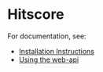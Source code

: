 
Hitscore
========

For documentation, see:

- [Installation Instructions](src/doc/install.md)
- [Using the web-api](src/doc/web_api.md)


